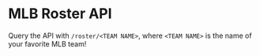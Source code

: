 # MLB Roster API

Query the API with ```/roster/<TEAM NAME>```, where ```<TEAM NAME>``` is the name of your favorite MLB team!

# 